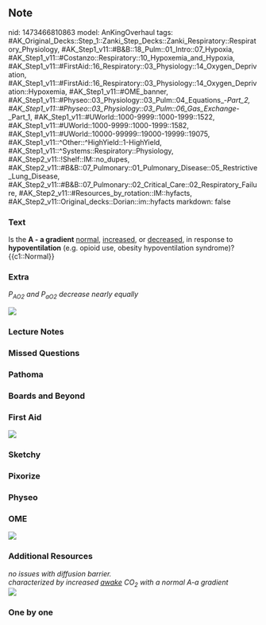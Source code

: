 ## Note
nid: 1473466810863
model: AnKingOverhaul
tags: #AK_Original_Decks::Step_1::Zanki_Step_Decks::Zanki_Respiratory::Respiratory_Physiology, #AK_Step1_v11::#B&B::18_Pulm::01_Intro::07_Hypoxia, #AK_Step1_v11::#Costanzo::Respiratory::10_Hypoxemia_and_Hypoxia, #AK_Step1_v11::#FirstAid::16_Respiratory::03_Physiology::14_Oxygen_Deprivation, #AK_Step1_v11::#FirstAid::16_Respiratory::03_Physiology::14_Oxygen_Deprivation::Hypoxemia, #AK_Step1_v11::#OME_banner, #AK_Step1_v11::#Physeo::03_Physiology::03_Pulm::04_Equations_-_Part_2, #AK_Step1_v11::#Physeo::03_Physiology::03_Pulm::06_Gas_Exchange_-_Part_1, #AK_Step1_v11::#UWorld::1000-9999::1000-1999::1522, #AK_Step1_v11::#UWorld::1000-9999::1000-1999::1582, #AK_Step1_v11::#UWorld::10000-99999::19000-19999::19075, #AK_Step1_v11::^Other::^HighYield::1-HighYield, #AK_Step1_v11::^Systems::Respiratory::Physiology, #AK_Step2_v11::!Shelf::IM::no_dupes, #AK_Step2_v11::#B&B::07_Pulmonary::01_Pulmonary_Disease::05_Restrictive_Lung_Disease, #AK_Step2_v11::#B&B::07_Pulmonary::02_Critical_Care::02_Respiratory_Failure, #AK_Step2_v11::#Resources_by_rotation::IM::hyfacts, #AK_Step2_v11::Original_decks::Dorian::im::hyfacts
markdown: false

### Text
<div>
  <div>
    Is the <b>A - a gradient</b> <u>normal</u>, <u>increased</u>,
    or <u>decreased</u>, in response to <b>hypoventilation</b>
    (e.g. opioid use, obesity hypoventilation syndrome)?
  </div>
  <div>
    {{c1::Normal}}
  </div>
</div>

### Extra
<i>P<sub>AO2</sub> and P<sub>aO2</sub> decrease nearly equally</i>
<div><img src="etiology%20of%20hypoxia_1606536512076.png" class=
"resizer"></div>

### Lecture Notes


### Missed Questions


### Pathoma


### Boards and Beyond


### First Aid
<img src="tmpibDWjl.png">

### Sketchy


### Pixorize


### Physeo


### OME
<div class="ome-widget">
  <a href="https://onlinemeded.org?ref=anki"><img src=
  "_OME_AnkiFlashcards_General_4.png"></a>
</div>

### Additional Resources
<div>
  <div>
    <i>no issues with diffusion barrier.</i>
  </div><i>characterized by increased <u>awake</u> CO<sub>2</sub>
  with a normal A-a gradient</i>
</div>
<div>
  <i><img src="ohs.png" class="resizer"></i>
</div>

### One by one

